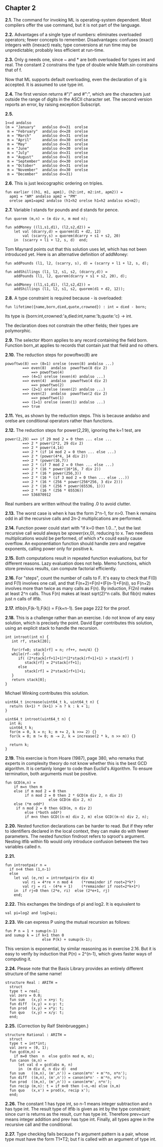 ## Chapter 2

__2.1.__ The command for invoking ML is operating-system dependent. Most compilers offer the use command, but it is not part of the language.

__2.2.__ Advantages of a single type of numbers: eliminates overloaded operators; fewer concepts to remember. Disadvantages: confuses (exact) integers with (inexact) reals; type conversions at run time may be unpredictable; probably less efficient at run-time.

__2.3.__ Only g needs one, since ~ and * are both overloaded for types int and real. The constant 2 constrains the type of double while Math.sin constrains that of f.

Now that ML supports default overloading, even the declaration of g is accepted. It is assumed to use type int.

__2.4.__ The first version returns #"/" and #":", which are the characters just outside the range of digits in the ASCII character set. The second version reports an error, by raising exception Subscript.

__2.5.__

```
1<=d andalso 
(m = "January"   andalso d<=31  orelse
 m = "February"  andalso d<=28  orelse
 m = "March"     andalso d<=31  orelse
 m = "April"     andalso d<=30  orelse
 m = "May"       andalso d<=31  orelse
 m = "June"      andalso d<=30  orelse
 m = "July"      andalso d<=31  orelse
 m = "August"    andalso d<=31  orelse
 m = "September" andalso d<=30  orelse
 m = "October"   andalso d<=31  orelse
 m = "November"  andalso d<=30  orelse
 m = "December"  andalso d<=31)
 ```
 
 __2.6.__ This is just lexicographic ordering on triples.

```
fun earlier ((h1, m1, apm1), (h2:int, m2:int, apm2)) =
  apm1 = "AM" andalso apm2 = "PM"
  orelse apm1=apm2 andalso (h1<h2 orelse h1=h2 andalso m1<m2);
```

__2.7.__ Variable l stands for pounds and d stands for pence.

```
fun quorem (m,n) = (m div n, m mod n);

fun addMoney ((l1,s1,d1), (l2,s2,d2)) =
    let val (dcarry,d) = quorem(d1 + d2, 12)
        val (scarry,s) = quorem(dcarry + s1 + s2, 20)
    in  (scarry + l1 + l2, s, d)  end;
```

Tom Maynard points out that this solution uses let, which has not been introduced yet. Here is an alternative definition of addMoney:

```
fun addPounds (l1, l2, (scarry, s), d) = (scarry + l1 + l2, s, d);

fun addShillings (l1, l2, s1, s2, (dcarry,d)) =
    addPounds (l1, l2, quorem(dcarry + s1 + s2, 20), d);

fun addMoney ((l1,s1,d1), (l2,s2,d2)) =
    addShillings (l1, l2, s1, s2, quorem(d1 + d2, 12));
```

__2.8.__ A type constraint is required because - is overloaded: 

```
fun lifetime({name,born,died,quote,crowned}) : int = died - born;
```

Its type is {born:int,crowned:'a,died:int,name:'b,quote:'c} -> int.

The declaration does not constrain the other fields; their types are polymorphic.

__2.9.__ The selector #born applies to any record containing the field born. Function born_at applies to records that contain just that field and no others.

__2.10.__ The reduction steps for powoftwo(8) are

```
powoftwo(8) ==> (8=1) orelse (even(8) andalso ...)
  	    ==> even(8)  andalso  powoftwo(8 div 2) 
            ==> powoftwo(4) 
	    ==> (4=1) orelse (even(4) andalso ...)  
	    ==> even(4)  andalso  powoftwo(4 div 2) 
            ==> powoftwo(2) 
	    ==> (2=1) orelse (even(2) andalso ...)  
	    ==> even(2)  andalso  powoftwo(2 div 2) 
            ==> powoftwo(1) 
	    ==> (1=1) orelse (even(1) andalso ...)  
	    ==> true
```

__2.11.__ Yes, as shown by the reduction steps. This is because andalso and orelse are conditional operators rather than functions.

__2.12.__ The reduction steps for power(2,29), ignoring the k=1 test, are

```
power(2,29) ==> if 29 mod 2 = 0 then ... else ...
	    ==> 2 * power(2*2, 29 div 2)
	    ==> 2 * power(4,14)
	    ==> 2 * (if 14 mod 2 = 0 then ... else ...)
	    ==> 2 * (power(4*4, 14 div 2))
	    ==> 2 * (power(16,7))
	    ==> 2 * (if 7 mod 2 = 0 then ... else ...)
	    ==> 2 * (16 * power(16*16, 7 div 2))
	    ==> 2 * (16 * power(256,3))
	    ==> 2 * (16 * (if 3 mod 2 = 0 then ... else ...))
	    ==> 2 * (16 * (256 * power(256*256, 3 div 2)))
	    ==> 2 * (16 * (256 * power(65536, 1)))
	    ==> 2 * (16 * (256 * 65536))
	    ==> 536870912
```

Real numbers are written without the trailing .0 to avoid clutter.

__2.13.__ The worst case is when k has the form 2^n-1, for n>0. Then k remains odd in all the recursive calls and 2n-2 multiplications are performed.

__2.14.__ Function power could start with "if k=0 then 1.0...", but the last recursive call would always be x*power(x*x,0), reducing to x. Two needless multiplications would be performed, of which x*x could easily cause overflow. An exponentiation function should handle zero and negative exponents, calling power only for positive k.

__2.15.__ Both computations result in repeated function evaluations, but for different reasons. Lazy evaluation does not help. Memo functions, which store previous results, can compute factorial efficiently.

__2.16.__ For "steps", count the number of calls to F. It's easy to check that F(0) and F(1) involves one call, and that F(n+2)=F(n)+(F(n-1)+F(n)), so F(n+2) involves more than twice as many calls as F(n). By induction, F(2n) makes at least 2^n calls. Thus F(n) makes at least sqrt(2)^n calls. But fib(n) makes just n calls of itfib.

__2.17.__ itfib(n,F(k-1),F(k)) = F(k+n-1). See page 222 for the proof.

__2.18.__ This is a challenge rather than an exercise. I do not know of any easy solution, which is precisely the point. David Eger contributes this solution, using an explicit stack to handle the recursion.

```
int introot(int n) {
   int rf, stack[20];

   for(rf=0; stack[rf] = n; rf++, n=n/4) {}
   while(rf-->0) {
      if( (2*stack[rf+1]+1)*(2*stack[rf+1]+1) > stack[rf] )
         stack[rf] = 2*stack[rf+1];
      else
         stack[rf] = 2*stack[rf+1]+1;
   }
   return stack[0];
}
```

Michael Winking contributes this solution.

```
uint64_t increase(uint64_t k, uint64_t n) {
  return (k+1) * (k+1) > n ? k : k + 1;
}

uint64_t introot(uint64_t n) {
  int m;
  uint64_t k;
  for(m = 0, k = n; k; m += 2, k >>= 2) {}
  for(k = 0; m != 0; m -= 2, k = increase(2 * k, n >> m)) {}

  return k;
}
```

__2.19.__ This exercise is from Hoare (1987), page 380, who remarks that experts in complexity theory do not know whether this is the best GCD algorithm. It is certainly longer to code than Euclid's Algorithm. To ensure termination, both arguments must be positive.

```
fun GCD(m,n) =
    if m=n then m
    else if m mod 2 = 0 then 
	     if n mod 2 = 0 then 2 * GCD(m div 2, n div 2)
		       	    else GCD(m div 2, n) 
    else (*m odd*) 
	 if n mod 2 = 0 then GCD(m, n div 2)
         else (*both odd*)
	     if m<n then GCD((n-m) div 2, m) else GCD((m-n) div 2, n);
```

__2.20.__ Nested function declarations can be harder to read. But if they refer to identifiers declared in the local context, they can make do with fewer parameters. The nested function findroot refers to sqroot's argument. Nesting itfib within fib would only introduce confusion between the two variables called n.

__2.21.__

```
fun introotpair n =
  if n<4 then (1,n-1)
  else 
    let val (e,re) = introotpair(n div 4)
        val ri = 4*re + n mod 4    (*remainder if root=2*k*)
        val rj = ri - (4*e + 1)    (*remainder if root=2*k+1*)
    in  if rj<0 then (2*e, ri)  else (2*e+1, rj)
    end;
```

__2.22.__ This exchanges the bindings of pi and log2. It is equivalent to

```
val pi=log2 and log2=pi;
```

__2.23.__ We can express P using the mutual recursion as follows:

```
fun P n = 1 + sumup(n-1)
and sumup k = if k<1 then 0 
	             else P(k) + sumup(k-1);
```

This version is exponential, by similar reasoning as in exercise 2.16. But it is easy to verify by induction that P(n) = 2^(n-1), which gives faster ways of computing it.

__2.24.__ Please note that the Basis Library provides an entirely different structure of the same name!

```
structure Real : ARITH =
  struct
  type t = real;
  val zero = 0.0;
  fun sum   (x,y) = x+y: t;
  fun diff  (x,y) = x-y: t;
  fun prod  (x,y) = x*y: t;
  fun quo   (x,y) = x/y: t;
  end;
```

__2.25.__ (Correction by Ralf Steinbrueggen.)

```
structure Rational : ARITH =
  struct
  type t = int*int;
  val zero = (0, 1);
  fun gcd(m,n) =
    if m=0 then  n  else gcd(n mod m, m);
  fun canon (m,n) = 
      let val d = gcd(abs m, n)
      in  (m div d, n div d)  end
  fun sum   ((m,n), (m',n')) = canon(m*n' + m'*n, n*n');
  fun diff  ((m,n), (m',n')) = canon(m*n' - m'*n, n*n');
  fun prod  ((m,n), (m',n')) = canon(m*m', n*n');
  fun recip (m,n): t = if m<0 then (~n,~m) else (n,m)
  fun quo   (x,x') = prod(x, recip x');
  end;
```

__2.26.__ The constant 1 has type int, so n-1 means integer subtraction and n has type int. The result type of itfib is given as int by the type constraint; since curr is returns as the result, curr has type int. Therefore prev+curr means integer addition and prev has type int. Finally, all types agree in the recursive call and the conditional.

__2.27.__ Type checking fails because f's argument pattern is a pair, whose type must have the form T1*T2; but f is called with an argument of type int.

